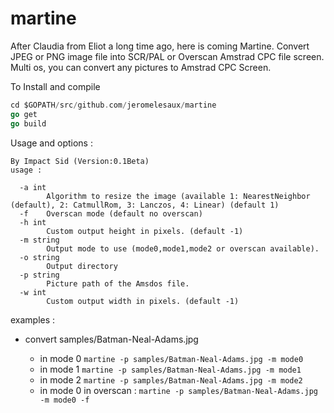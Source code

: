 # martine

After Claudia from Eliot a long time ago, here is coming Martine.
Convert JPEG or PNG image file into  SCR/PAL or Overscan  Amstrad CPC file screen.
Multi os, you can convert any pictures to Amstrad CPC Screen.

To Install and compile
```go get github.com/jeromelesaux/martine
cd $GOPATH/src/github.com/jeromelesaux/martine
go get 
go build
```
Usage and options : 

```martine to convert image to Amstrad cpc screen (even overscan)
By Impact Sid (Version:0.1Beta)
usage :

  -a int
    	Algorithm to resize the image (available 1: NearestNeighbor (default), 2: CatmullRom, 3: Lanczos, 4: Linear) (default 1)
  -f	Overscan mode (default no overscan)
  -h int
    	Custom output height in pixels. (default -1)
  -m string
    	Output mode to use (mode0,mode1,mode2 or overscan available).
  -o string
    	Output directory
  -p string
    	Picture path of the Amsdos file.
  -w int
    	Custom output width in pixels. (default -1)
```

examples :

* convert samples/Batman-Neal-Adams.jpg 

  * in mode 0 
```martine -p samples/Batman-Neal-Adams.jpg -m mode0```
  * in mode 1 
```martine -p samples/Batman-Neal-Adams.jpg -m mode1```
  * in mode 2 
```martine -p samples/Batman-Neal-Adams.jpg -m mode2```
  * in mode 0 in overscan : 
```martine -p samples/Batman-Neal-Adams.jpg -m mode0 -f```


